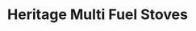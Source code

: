 ---
title: "Heritage Multi Fuel Stoves"
url: /ballincollig/heritage-multi-fuel-stoves/
shop: fireplace
---